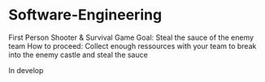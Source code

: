 # Software-Engineering

First Person Shooter & Survival Game
Goal: Steal the sauce of the enemy team
How to proceed: Collect enough ressources with your team to break into the enemy castle and steal the sauce

In develop